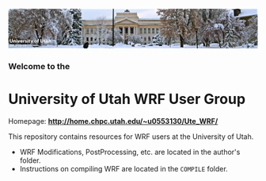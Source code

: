 
![Welcome to the UofU WRF User Group](./images/uofu_snow_pan.png)
### Welcome to the
# University of Utah WRF User Group
Homepage: **http://home.chpc.utah.edu/~u0553130/Ute_WRF/**

This repository contains resources for WRF users at the University of Utah.

- WRF Modifications, PostProcessing, etc. are located in the author's folder.
- Instructions on compiling WRF are located in the `COMPILE` folder.



